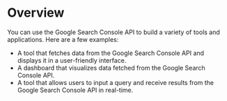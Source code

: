 # Overview

You can use the Google Search Console API to build a variety of tools and applications. Here are a few examples:

- A tool that fetches data from the Google Search Console API and displays it in a user-friendly interface.
- A dashboard that visualizes data fetched from the Google Search Console API.
- A tool that allows users to input a query and receive results from the Google Search Console API in real-time.
